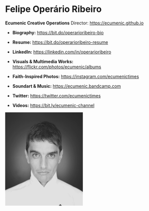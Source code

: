 # Felipe Operário Ribeiro
**Ecumenic Creative Operations** Director: https://ecumenic.github.io

* **Biography:** https://bit.do/operarioribeiro-bio
* **Resume:** https://bit.do/operarioribeiro-resume
* **LinkedIn:** https://linkedin.com/in/operarioribeiro

* **Visuals & Multimedia Works:** https://flickr.com/photos/ecumenic/albums
* **Faith-Inspired Photos:** https://instagram.com/ecumenictimes
* **Soundart & Music:** https://ecumenic.bandcamp.com
* **Twitter:** https://twitter.com/ecumenictimes
* **Videos:** https://bit.ly/ecumenic-channel

![Our Logo](https://github.com/operarioribeiro/portfolio/blob/master/operario.png)
